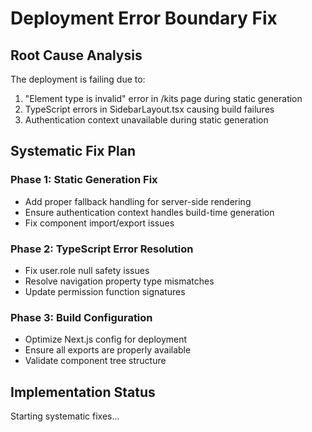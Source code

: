 # Deployment Error Boundary Fix

## Root Cause Analysis

The deployment is failing due to:
1. "Element type is invalid" error in /kits page during static generation
2. TypeScript errors in SidebarLayout.tsx causing build failures
3. Authentication context unavailable during static generation

## Systematic Fix Plan

### Phase 1: Static Generation Fix
- Add proper fallback handling for server-side rendering
- Ensure authentication context handles build-time generation
- Fix component import/export issues

### Phase 2: TypeScript Error Resolution
- Fix user.role null safety issues
- Resolve navigation property type mismatches
- Update permission function signatures

### Phase 3: Build Configuration
- Optimize Next.js config for deployment
- Ensure all exports are properly available
- Validate component tree structure

## Implementation Status
Starting systematic fixes...